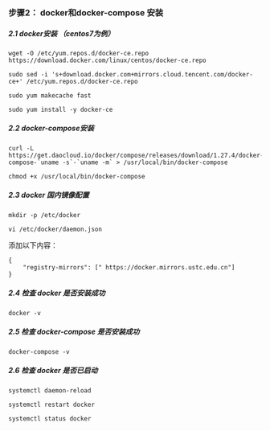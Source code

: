 ### 步骤2： docker和docker-compose 安装

##### 2.1 docker安装 （centos7为例）

```
wget -O /etc/yum.repos.d/docker-ce.repo https://download.docker.com/linux/centos/docker-ce.repo
```

```
sudo sed -i 's+download.docker.com+mirrors.cloud.tencent.com/docker-ce+' /etc/yum.repos.d/docker-ce.repo
```

```
sudo yum makecache fast
```

```
sudo yum install -y docker-ce
```

##### 2.2 docker-compose安装

```
curl -L https://get.daocloud.io/docker/compose/releases/download/1.27.4/docker-compose-`uname -s`-`uname -m` > /usr/local/bin/docker-compose
```

```
chmod +x /usr/local/bin/docker-compose
```

##### 2.3 docker 国内镜像配置

```
mkdir -p /etc/docker
```
```
vi /etc/docker/daemon.json
```

添加以下内容：

```
{
    "registry-mirrors": [" https://docker.mirrors.ustc.edu.cn"]
}
```

##### 2.4 检查 docker 是否安装成功

```
docker -v
```

##### 2.5 检查 docker-compose 是否安装成功

```
docker-compose -v
```

##### 2.6 检查 docker 是否已启动

```
systemctl daemon-reload
```
```
systemctl restart docker
```
```
systemctl status docker
```
